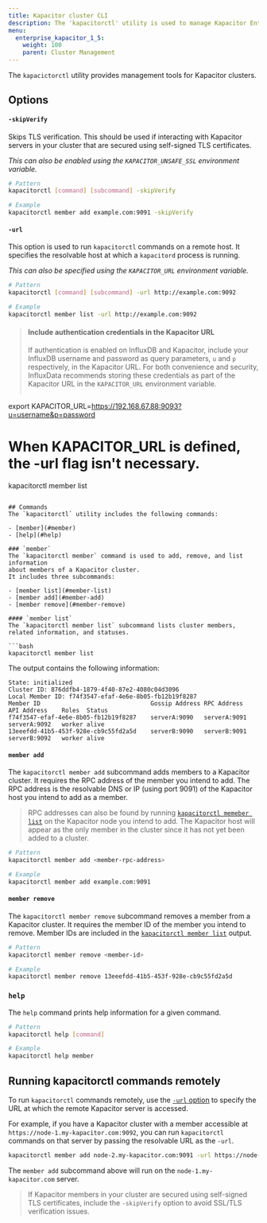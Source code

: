 ```yaml
---
title: Kapacitor cluster CLI
description: The 'kapacitorctl' utility is used to manage Kapacitor Enterprise clusters. This article outlines 'kapacitorctl' commands and options.
menu:
  enterprise_kapacitor_1_5:
    weight: 100
    parent: Cluster Management
---
```


The `kapacictorctl` utility provides management tools for Kapacitor clusters.

## Options

#### `-skipVerify`
Skips TLS verification. This should be used if interacting with Kapacitor servers
in your cluster that are secured using self-signed TLS certificates.

_This can also be enabled using the `KAPACITOR_UNSAFE_SSL` environment variable._

```bash
# Pattern
kapacitorctl [command] [subcommand] -skipVerify

# Example
kapacitorctl member add example.com:9091 -skipVerify
```

#### `-url`
This option is used to run `kapacitorctl` commands on a remote host.
It specifies the resolvable host at which a `kapacitord` process is running.

_This can also be specified using the `KAPACITOR_URL` environment variable._

```bash
# Pattern
kapacitorctl [command] [subcommand] -url http://example.com:9092

# Example
kapacitorctl member list -url http://example.com:9092
```

> #### Include authentication credentials in the Kapacitor URL
> If authentication is enabled on InfluxDB and Kapacitor, include your InfluxDB
> username and password as query parameters, `u` and `p` respectively, in the Kapacitor URL.
> For both convenience and security, InfluxData recommends storing these credentials as
> part of the Kapacitor URL in the `KAPACITOR_URL` environment variable.
>
>```sh
export KAPACITOR_URL=https://192.168.67.88:9093?u=username&p=password

# When KAPACITOR_URL is defined, the -url flag isn't necessary.
kapacitorctl member list
```

## Commands
The `kapacitorctl` utility includes the following commands:

- [member](#member)
- [help](#help)

### `member`
The `kapacitorctl member` command is used to add, remove, and list information
about members of a Kapacitor cluster.
It includes three subcommands:

- [member list](#member-list)
- [member add](#member-add)
- [member remove](#member-remove)

#### `member list`
The `kapacitorctl member list` subcommand lists cluster members, related information, and statuses.

```bash
kapacitorctl member list
```

The output contains the following information:

```
State: initialized
Cluster ID: 876ddfb4-1879-4f40-87e2-4080c04d3096
Local Member ID: f74f3547-efaf-4e6e-8b05-fb12b19f8287
Member ID                               Gossip Address RPC Address    API Address    Roles  Status
f74f3547-efaf-4e6e-8b05-fb12b19f8287    serverA:9090   serverA:9091   serverA:9092   worker alive
13eeefdd-41b5-453f-928e-cb9c55fd2a5d    serverB:9090   serverB:9091   serverB:9092   worker alive
```

#### `member add`
The `kapacitorctl member add` subcommand adds members to a Kapacitor cluster.
It requires the RPC address of the member you intend to add.
The RPC address is the resolvable DNS or IP (using port 9091) of the Kapacitor host you intend to add as a member.

> RPC addresses can also be found by running [`kapacitorctl memeber list`](#member-list) on the Kapacitor node you intend to add.
> The Kapacitor host will appear as the only member in the cluster since it has not yet been added to a cluster.

```bash
# Pattern
kapacitorctl member add <member-rpc-address>

# Example
kapacitorctl member add example.com:9091
```

#### `member remove`
The `kapacitorctl member remove` subcommand removes a member from a Kapacitor cluster.
It requires the member ID of the member you intend to remove.
Member IDs are included in the [`kapacitorctl member list`](#member-list) output.

```bash
# Pattern
kapacitorctl member remove <member-id>

# Example
kapacitorctl member remove 13eeefdd-41b5-453f-928e-cb9c55fd2a5d
```

### `help`
The `help` command prints help information for a given command.

```bash
# Pattern
kapacitorctl help [command]

# Example
kapacitorctl help member
```

## Running kapacitorctl commands remotely
To run `kapacitorctl` commands remotely, use the [`-url` option](#url) to specify
the URL at which the remote Kapacitor server is accessed.

For example, if you have a Kapacitor cluster with a member accessible at `https://node-1.my-kapacitor.com:9092`,
you can run `kapacitorctl` commands on that server by passing the resolvable URL as the `-url`.

```bash
kapacitorctl member add node-2.my-kapacitor.com:9091 -url https://node-1.my-kapacitor.com:9092
```

The `member add` subcommand above will run on the `node-1.my-kapacitor.com` server.

> If Kapacitor members in your cluster are secured using self-signed TLS certificates,
> include the `-skipVerify` option to avoid SSL/TLS verification issues.

